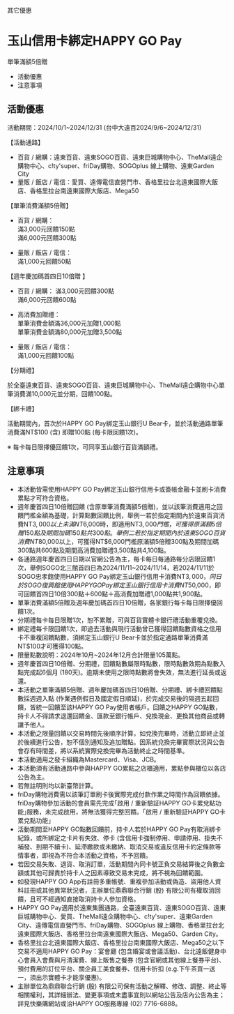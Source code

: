 其它優惠

# 玉山信用卡綁定HAPPY GO Pay  

單筆滿額5倍贈

  * 活動優惠
  * 注意事項

## 活動優惠

活動期間：2024/10/1~2024/12/31 (台中大遠百2024/9/6~2024/12/31)

【活動通路】

  * 百貨 / 網購：遠東百貨、遠東SOGO百貨、遠東巨城購物中心、TheMall遠企購物中心、c!ty'super、friDay購物、SOGOplus 線上購物、遠東Garden City
  * 量販 / 飯店 / 電信：愛買、遠傳電信直營門市、香格里拉台北遠東國際大飯店、香格里拉台南遠東國際大飯店、Mega50

【單筆消費滿額5倍贈】

  * 百貨 / 網購：  
滿3,000元回饋150點  
滿6,000元回饋300點

  * 量販 / 飯店 / 電信：  
滿1,000元回饋50點

【週年慶加碼首四日10倍贈 】

  * 百貨 / 網購： 滿3,000元回饋300點  
滿6,000元回饋600點

  * 高消費加贈禮：  
單筆消費金額滿36,000元加贈1,000點  
單筆消費金額滿80,000元加贈3,500點

  * 量販 / 飯店 / 電信：  
滿1,000元回饋100點

【分期禮】

於全臺遠東百貨、遠東SOGO百貨、遠東巨城購物中心、TheMall遠企購物中心單筆消費滿10,000元並分期，回饋100點。

【綁卡禮】

活動期間內，首次於HAPPY GO Pay綁定玉山銀行U Bear卡，並於活動通路單筆消費滿NT$100 (含) 即贈100點 (每卡限回饋1次)。

※ 每卡每日限擇優回饋1次，可同享玉山銀行百貨滿額禮。

## 注意事項

  * 本活動皆需使用HAPPY GO Pay綁定玉山銀行信用卡或簽帳金融卡並刷卡消費累點才可符合資格。
  * 週年慶首四日10倍贈回饋 (含原單筆消費滿額5倍贈)，並以該筆消費適用之回饋門檻金額為基礎，計算點數回饋比例，舉例一若於指定期間內於遠東百貨消費NT$3,000以上未滿NT$6,000時，即適用NT$3,000門檻，可獲得原滿額5倍贈150點及期間加碼150點共300點。舉例二若於指定期間內於遠東SOGO百貨消費NT$80,000以上，可獲得NT$6,000門檻原滿額5倍贈300點及期間加碼300點共600點及期間高消費加贈禮3,500點共4,100點。
  * 各通路週年慶首四日日期以官網公告為主，每卡每日每通路每分店限回饋1次，舉例SOGO北三館首四日為2024/11/11~2024/11/14，若2024/11/11於SOGO忠孝館使用HAPPY GO Pay綁定玉山銀行信用卡消費NT$3,000，同日於SOGO復興館使用HAPPY GO Pay綁定玉山銀行信用卡消費NT$50,000，即可回饋首四日10倍300點＋600點＋高消費加贈禮1,000點共1,900點。
  * 單筆消費滿額5倍贈及週年慶加碼首四日10倍贈，各家銀行每卡每日限擇優回饋1次。
  * 分期禮每卡每日限贈1次，恕不累贈，可與百貨實體卡銀行禮活動重覆兌換。
  * 綁定禮每卡限回饋1次，即過去活動與現行活動曾已獲得回饋點數資格之信用卡不重複回饋點數，須綁定玉山銀行U Bear卡並於指定通路單筆消費滿NT$100才可獲得100點。
  * 限量點數說明：2024年10月~2024年12月合計限量105萬點。
  * 週年慶首四日10倍贈、分期禮，回饋點數屬限時點數，限時點數效期為點數入點完成起6個月 (180天)。逾期未使用之限時點數將會失效，無法進行延長或返還。
  * 本活動之單筆滿額5倍贈、週年慶加碼首四日10倍贈、分期禮、綁卡禮回饋點數採週週入點 (作業遇例假日及國定假日順延)，於完成交易後的隔週五起回饋，皆統一回饋至該HAPPY GO Pay使用者帳戶。回饋之HAPPY GO點數，持卡人不得請求退還回饋金、匯款至銀行帳戶、兌換現金、更換其他商品或轉讓予他人。
  * 本活動之限量回饋以交易時間先後順序計算，如兌換完畢時，活動立即終止並於後續進行公告，恕不個別通知及追加贈點。因系統兌換完畢實際狀況與公告會存有時間差，將以系統實際兌換完畢為活動終止之時間基準。
  * 本活動適用之發卡組織為Mastercard、Visa、JCB。
  * 本活動須有活動通路中參與HAPPY GO累點之店櫃適用，累點參與櫃位以各店公告為主。
  * 若無註明則均以新臺幣計算。
  * friDay購物消費需以該筆訂單刷卡後實際完成付款作業之時間作為回饋依據。friDay購物參加活動的會員需先完成｢啟用 / 重新驗証HAPPY GO卡累兌點功能｣服務，未完成啟用，將無法獲得完整回饋。｢啟用 / 重新驗証HAPPY GO卡累兌點功能｣
  * 活動期間至HAPPY GO點數回饋前，持卡人若於HAPPY GO Pay有取消綁卡紀錄，或所綁定之卡片有失效、停卡 (含信用卡強制停用、申請停用、掛失不補發、到期不續卡)、延滯繳款或未繳納、取消交易或違反信用卡約定條款等情事者，即視為不符合本活動之資格，不予回饋。
  * 若因交易失敗、退貨、取消訂單，活動期間內同卡號正負交易結算後之負數金額或其他可歸責於持卡人之因素導致交易未完成，將不視為回饋範圍。
  * 如發現HAPPY GO App有註冊多重帳號、重複參加活動或偽造、盜用他人資料註冊或其他異常狀況者，主辦單位鼎鼎聯合行銷 (股) 有限公司有權取消回饋，且可不經通知直接取消持卡人參加資格。
  * HAPPY GO Pay適用於遠東集團通路，全臺遠東百貨、遠東SOGO百貨、遠東巨城購物中心、愛買、TheMall遠企購物中心、c!ty'super、遠東Garden City、遠傳電信直營門市、friDay購物、SOGOplus 線上購物、香格里拉台北遠東國際大飯店、香格里拉台南遠東國際大飯店、Mega50、Garden City。
  * 香格里拉台北遠東國際大飯店、香格里拉台南東國際大飯店、Mega50之以下交易不適用HAPPY GO Pay：宴會廳 (包含婚宴或會議活動)、台北遠飯健身中心會員入會費與月清潔費、線上販售之餐券 (包含官網或其他線上餐券平台)、預付費用的訂位平台、關企員工美食餐券、信用卡折扣 (e.g.下午茶買一送一，須出示實體卡才能享優惠)。
  * 主辦單位為鼎鼎聯合行銷 (股) 有限公司保有活動之解釋、修改、調整、終止等相關權利，其詳細辦法、變更事項或未盡事宜則以網站公告及店內公告為主；詳見快樂購網站或洽HAPPY GO服務專線 (02) 7716-6888。

